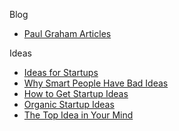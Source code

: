 Blog

*   [Paul Graham Articles](http://paulgraham.com/articles.html)

Ideas
*   [Ideas for Startups](http://www.paulgraham.com/ideas.html)
*   [Why Smart People Have Bad Ideas](http://www.paulgraham.com/bronze.html)
*   [How to Get Startup Ideas](http://www.paulgraham.com/startupideas.html)
*   [Organic Startup Ideas](http://www.paulgraham.com/organic.html)
*   [The Top Idea in Your Mind](http://www.paulgraham.com/top.html)






